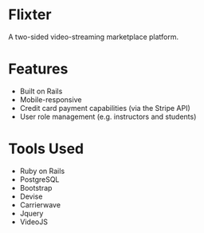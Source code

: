 # Flixter

A two-sided video-streaming marketplace platform.

# Features

- Built on Rails
- Mobile-responsive
- Credit card payment capabilities (via the Stripe API)
- User role management (e.g. instructors and students)

# Tools Used

- Ruby on Rails
- PostgreSQL
- Bootstrap
- Devise
- Carrierwave
- Jquery
- VideoJS
